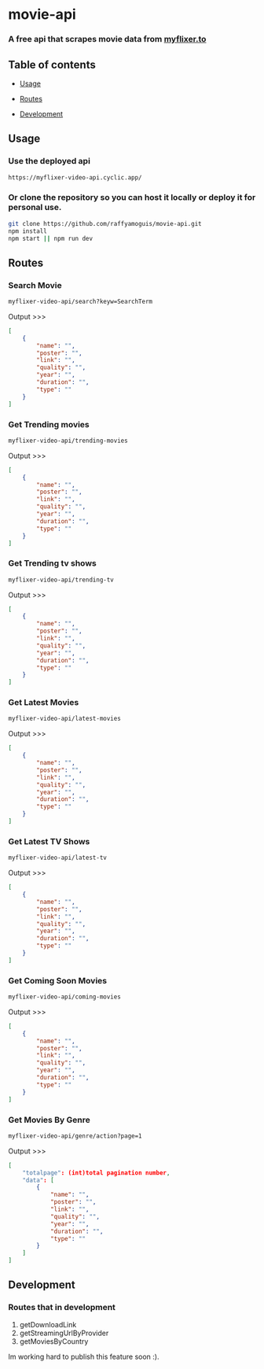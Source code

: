 # movie-api
### A free api that scrapes movie data from [myflixer.to](https://myflixer.to)

## Table of contents

- [Usage](#usage)

- [Routes](#routes)

- [Development](#development)

## Usage
### Use the deployed api
```sh
https://myflixer-video-api.cyclic.app/
```
### Or clone the repository so you can host it locally or deploy it for personal use.
```sh
git clone https://github.com/raffyamoguis/movie-api.git
npm install
npm start || npm run dev
```

## Routes
### Search Movie
```sh
myflixer-video-api/search?keyw=SearchTerm
```
Output >>>
```json
[
    {
        "name": "",
        "poster": "",
        "link": "",
        "quality": "",
        "year": "",
        "duration": "",
        "type": ""
    }
]
```
### Get Trending movies
```sh
myflixer-video-api/trending-movies
```
Output >>>
```json
[
    {
        "name": "",
        "poster": "",
        "link": "",
        "quality": "",
        "year": "",
        "duration": "",
        "type": ""
    }
]
```
### Get Trending tv shows
```sh
myflixer-video-api/trending-tv
```
Output >>>
```json
[
    {
        "name": "",
        "poster": "",
        "link": "",
        "quality": "",
        "year": "",
        "duration": "",
        "type": ""
    }
]
```

### Get Latest Movies
```sh
myflixer-video-api/latest-movies
```
Output >>>
```json
[
    {
        "name": "",
        "poster": "",
        "link": "",
        "quality": "",
        "year": "",
        "duration": "",
        "type": ""
    }
]
```
### Get Latest TV Shows
```sh
myflixer-video-api/latest-tv
```
Output >>>
```json
[
    {
        "name": "",
        "poster": "",
        "link": "",
        "quality": "",
        "year": "",
        "duration": "",
        "type": ""
    }
]
```
### Get Coming Soon Movies
```sh
myflixer-video-api/coming-movies
```
Output >>>
```json
[
    {
        "name": "",
        "poster": "",
        "link": "",
        "quality": "",
        "year": "",
        "duration": "",
        "type": ""
    }
]
```
### Get Movies By Genre
```sh
myflixer-video-api/genre/action?page=1
```
Output >>>
```json
[
    "totalpage": (int)total pagination number,
    "data": [
        {
            "name": "",
            "poster": "",
            "link": "",
            "quality": "",
            "year": "",
            "duration": "",
            "type": ""
        }
    ]
]
```

## Development
### Routes that in development
1. getDownloadLink
2. getStreamingUrlByProvider
4. getMoviesByCountry

Im working hard to publish this feature soon :).
